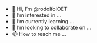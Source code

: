 - 👋 Hi, I’m @rodolfoIOET
- 👀 I’m interested in ...
- 🌱 I’m currently learning ...
- 💞️ I’m looking to collaborate on ...
- 📫 How to reach me ...

<!---
rodolfoIOET/rodolfoIOET is a ✨ special ✨ repository because its `README.md` (this file) appears on your GitHub profile.
You can click the Preview link to take a look at your changes.
--->
